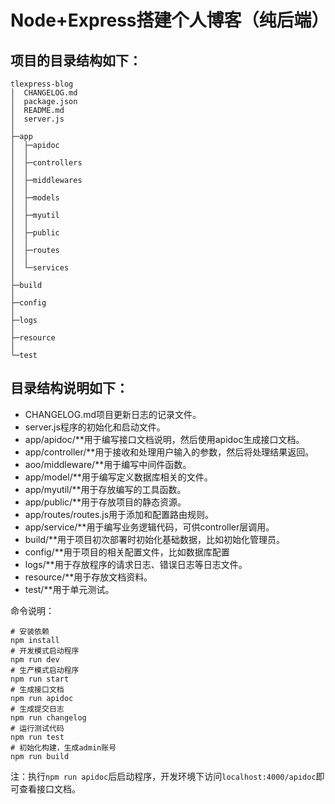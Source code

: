 # Node+Express搭建个人博客（纯后端）

## 项目的目录结构如下：

```
tlexpress-blog
│  CHANGELOG.md
│  package.json
│  README.md
│  server.js 
│      
├─app
│  ├─apidoc
│  │          
│  ├─controllers
│  │      
│  ├─middlewares
│  │      
│  ├─models
│  │      
│  ├─myutil
│  │
│  ├─public
│  │          
│  ├─routes
│  │      
│  └─services
│          
├─build
│                  
├─config
│      
├─logs
│                    
├─resource
│
└─test
```

## 目录结构说明如下：

- CHANGELOG.md项目更新日志的记录文件。
- server.js程序的初始化和启动文件。
- app/apidoc/**用于编写接口文档说明，然后使用apidoc生成接口文档。
- app/controller/**用于接收和处理用户输入的参数，然后将处理结果返回。
- aoo/middleware/**用于编写中间件函数。
- app/model/**用于编写定义数据库相关的文件。
- app/myutil/**用于存放编写的工具函数。
- app/public/**用于存放项目的静态资源。
- app/routes/routes.js用于添加和配置路由规则。
- app/service/**用于编写业务逻辑代码，可供controller层调用。
- build/**用于项目初次部署时初始化基础数据，比如初始化管理员。
- config/**用于项目的相关配置文件，比如数据库配置
- logs/**用于存放程序的请求日志、错误日志等日志文件。
- resource/**用于存放文档资料。
- test/**用于单元测试。

命令说明：
``` shell
# 安装依赖
npm install
# 开发模式启动程序
npm run dev
# 生产模式启动程序
npm run start
# 生成接口文档
npm run apidoc
# 生成提交日志
npm run changelog
# 运行测试代码
npm run test
# 初始化构建，生成admin账号
npm run build
```
注：执行`npm run apidoc`后启动程序，开发环境下访问`localhost:4000/apidoc`即可查看接口文档。
